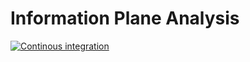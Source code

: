 # Information Plane Analysis

[![Continous integration](https://github.com/ModelEngineering/iplane/actions/workflows/github-actions.yml/badge.svg)](https://github.com/ModelEngineering/iplane/actions/workflows/github-actions.yml)
